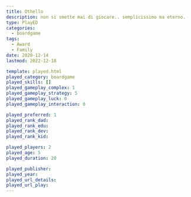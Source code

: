 ```yaml
---
title: Othello
description: non si smette mai di giocare.. semplicissimo ma eterno.
type: PlayED
categories:
  - boardgame
tags:
  - Award
  - Family
date: 2020-12-14
lastmod: 2022-12-18

template: played.html
played_category: boardgame
played_skills: []
played_gameplay_complex: 1
played_gameplay_strategy: 5
played_gameplay_luck: 0
played_gameplay_interaction: 0

played_preferred: 1
played_rank_dad: 
played_rank_edu: 
played_rank_dev: 
played_rank_kid: 

played_players: 2
played_age: 5
played_duration: 20

played_publisher: 
played_year: 
played_url_details: 
played_url_play: 
---
```

